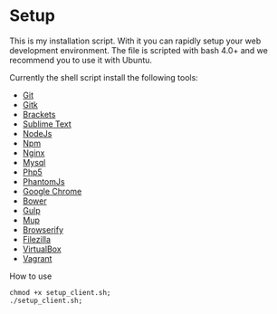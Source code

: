 Setup
======

This is my installation script. With it you can rapidly setup your web development environment. The file is scripted with bash 4.0+ and we recommend you to use it with Ubuntu.

Currently the shell script install the following tools:

- [Git](http://git-scm.com/)
- [Gitk](http://git-scm.com/docs/gitk)
- [Brackets](http://brackets.io/)
- [Sublime Text](http://www.sublimetext.com/3)
- [NodeJs](http://nodejs.org/)
- [Npm](https://www.npmjs.com/)
- [Nginx](http://nginx.org/)
- [Mysql](http://www.mysql.com/)
- [Php5](http://php.net/)
- [PhantomJs](http://phantomjs.org/)
- [Google Chrome](http://www.google.com/chrome/)
- [Bower](http://bower.io/)
- [Gulp](http://gulpjs.com/)
- [Mup](https://github.com/arunoda/meteor-up)
- [Browserify](http://browserify.org/)
- [Filezilla](https://filezilla-project.org/)
- [VirtualBox](https://www.virtualbox.org/)
- [Vagrant](https://www.vagrantup.com/)

How to use

```shell
chmod +x setup_client.sh;
./setup_client.sh;
```